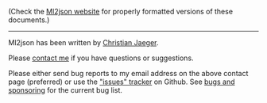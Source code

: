 (Check the [Ml2json website](http://ml2json.christianjaeger.ch/) for
properly formatted versions of these documents.)

---

Ml2json has been written by [Christian Jaeger](http://christianjaeger.ch).

Please [contact me](http://christianjaeger.ch/contact.html) if you have
questions or suggestions.

Please either send bug reports to my email address on the above
contact page (preferred) or use the ["issues"
tracker](https://github.com/pflanze/ml2json/issues) on Github. See
[bugs and sponsoring](//bugs_and_sponsoring.md) for the current bug
list.
